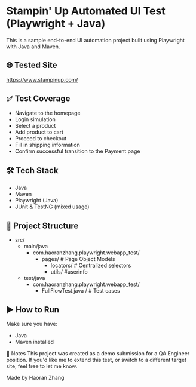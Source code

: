 # Stampin' Up Automated UI Test (Playwright + Java)

This is a sample end-to-end UI automation project built using Playwright with Java and Maven.

## 🌐 Tested Site
https://www.stampinup.com/

## ✅ Test Coverage

- Navigate to the homepage  
- Login simulation  
- Select a product  
- Add product to cart  
- Proceed to checkout  
- Fill in shipping information  
- Confirm successful transition to the Payment page

## 🛠 Tech Stack

- Java 
- Maven  
- Playwright (Java)  
- JUnit & TestNG (mixed usage)  

## 📂 Project Structure

- src/
	- main/java
	 	- com.haoranzhang.playwright.webapp_test/
   			- pages/ # Page Object Models
      			- locators/ # Centralized selectors
         		- utils/ #userinfo        
	- test/java
 		- com.haoranzhang.playwright.webapp_test/
   			- FullFlowTest.java / # Test cases

## ▶️ How to Run

Make sure you have:
- Java
- Maven installed

📌 Notes
This project was created as a demo submission for a QA Engineer position.
If you'd like me to extend this test, or switch to a different target site, feel free to let me know.

Made by Haoran Zhang
